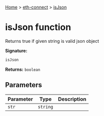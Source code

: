 [Home](./index) &gt; [eth-connect](./eth-connect.md) &gt; [isJson](./eth-connect.isjson.md)

# isJson function

Returns true if given string is valid json object

**Signature:**
```javascript
isJson
```
**Returns:** `boolean`

## Parameters

|  Parameter | Type | Description |
|  --- | --- | --- |
|  `str` | `string` |  |

